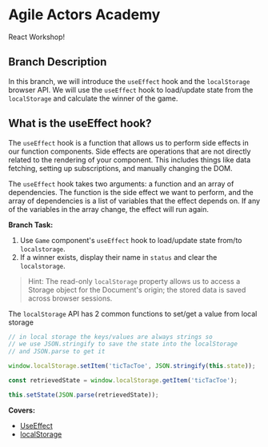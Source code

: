 # Agile Actors Academy

React Workshop!

## Branch Description

In this branch, we will introduce the `useEffect` hook and the `localStorage` browser API. We will use the `useEffect` hook to load/update state from the `localStorage` and calculate the winner of the game.

## What is the useEffect hook?

The `useEffect` hook is a function that allows us to perform side effects in our function components. Side effects are operations that are not directly related to the rendering of your component. This includes things like data fetching, setting up subscriptions, and manually changing the DOM.

The `useEffect` hook takes two arguments: a function and an array of dependencies. The function is the side effect we want to perform, and the array of dependencies is a list of variables that the effect depends on. If any of the variables in the array change, the effect will run again.

**Branch Task:**

1. Use `Game` component's `useEffect` hook to load/update state from/to `localstorage`.
2. If a winner exists, display their name in `status` and clear the `localstorage`.

> Hint: The read-only `localStorage` property allows us to access a Storage object for the Document's origin; the stored data is saved across browser sessions.

The `localStorage` API has 2 common functions to set/get a value from local storage

```javascript
// in local storage the keys/values are always strings so
// we use JSON.stringify to save the state into the localStorage
// and JSON.parse to get it

window.localStorage.setItem('ticTacToe', JSON.stringify(this.state));

const retrievedState = window.localStorage.getItem('ticTacToe');

this.setState(JSON.parse(retrievedState));
```

**Covers:**

- [UseEffect](https://react.dev/reference/react/useEffect)
- [localStorage](https://developer.mozilla.org/en-US/docs/Web/API/Window/localStorage)
